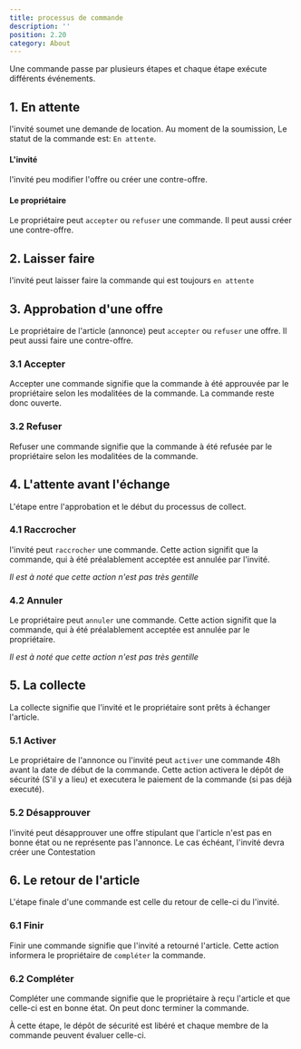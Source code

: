 ```yaml
---
title: processus de commande
description: ''
position: 2.20
category: About
---
```


Une commande passe par plusieurs étapes et chaque étape exécute différents événements. 

## 1. En attente

l'invité soumet une demande de location. Au moment de la soumission, Le statut de la commande est: `En attente`. 

#### L'invité
l'invité peu modifier l'offre ou créer une <nuxt-link to="guide-counteroffer">contre-offre</nuxt-link>.

#### Le propriétaire
Le propriétaire peut `accepter` ou `refuser` une commande. Il peut aussi créer une <nuxt-link to="guide-counteroffer">contre-offre</nuxt-link>.

## 2. Laisser faire
l'invité peut laisser faire la commande qui est toujours `en attente`

## 3. Approbation d'une offre
Le propriétaire de l'article (annonce) peut `accepter` ou `refuser` une offre. Il peut aussi faire une contre-offre.

### 3.1 Accepter

Accepter une commande signifie que la commande à été approuvée par le propriétaire selon les modalitées de la commande. La commande reste donc ouverte.

### 3.2 Refuser

Refuser une commande signifie que la commande à été refusée par le propriétaire selon les modalitées de la commande.

## 4. L'attente avant l'échange

L'étape entre l'approbation et le début du processus de collect.

### 4.1 Raccrocher

l'invité peut `raccrocher` une commande. Cette action signifit que la commande, qui à été préalablement acceptée est annulée par l'invité. 

_Il est à noté que cette action n'est pas très gentille_

### 4.2 Annuler

Le propriétaire peut `annuler` une commande. Cette action signifit que la commande, qui à été préalablement acceptée est annulée par le propriétaire.

_Il est à noté que cette action n'est pas très gentille_

## 5. La collecte

La collecte signifie que l'invité et le propriétaire sont prêts à échanger l'article.

### 5.1 Activer

Le propriétaire de l'annonce ou l'invité peut `activer` une commande 48h avant la date de début de la commande. Cette action activera le <nuxt-link to="terms-general-deposit">dépôt de sécurité</nuxt-link> (S'il y a lieu) et executera le paiement de la commande (si pas déjà executé).

### 5.2 Désapprouver

l'invité peut désapprouver une offre stipulant que l'article n'est pas en bonne état ou ne représente pas l'annonce. Le cas échéant, l'invité devra créer une <nuxt-link to="guide-contestation">Contestation</nuxt-link>

## 6. Le retour de l'article

L'étape finale d'une commande est celle du retour de celle-ci du l'invité.

### 6.1 Finir

Finir une commande signifie que l'invité a retourné l'article. Cette action informera le propriétaire de `compléter` la commande. 

### 6.2 Compléter

Compléter une commande signifie que le propriétaire à reçu l'article et que celle-ci est en bonne état. On peut donc terminer la commande. 

À cette étape, le dépôt de sécurité est libéré et chaque membre de la commande peuvent évaluer celle-ci. 